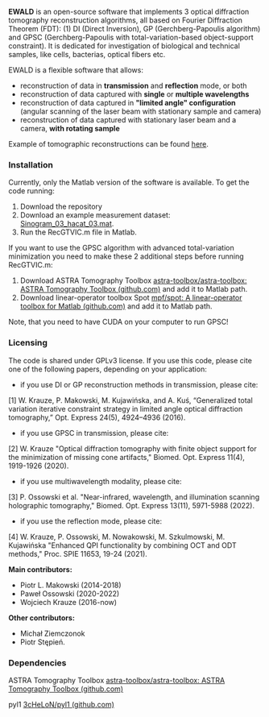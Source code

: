 **EWALD** is an open-source software that implements 3 optical diffraction tomography reconstruction algorithms, all based on Fourier Diffraction Theorem (FDT): (1) DI (Direct Inversion), GP (Gerchberg-Papoulis algorithm) and GPSC (Gerchberg-Papoulis with total-variation-based object-support constraint). It is dedicated for investigation of biological and technical samples, like cells, bacterias, optical fibers etc.

EWALD is a flexible software that allows:
- reconstruction of data in **transmission** and **reflection** mode, or both
- reconstruction of data captured with **single** or **multiple wavelengths**
- reconstruction of data captured in **"limited angle" configuration** (angular scanning of the laser beam with stationary sample and camera)
- reconstruction of data captured with stationary laser beam and a camera, **with rotating sample**

Example of tomographic reconstructions can be found [here](https://biophase.pl/ewald/).

### Installation

Currently, only the Matlab version of the software is available. To get the code running:
1. Download the repository
2. Download an example measurement dataset: [Sinogram_03_hacat_03.mat](https://gofile.me/57tEO/NnMXyJmcA).
3. Run the RecGTVIC.m file in Matlab.

If you want to use the GPSC algorithm with advanced total-variation minimization you need to make these 2 additional steps before running RecGTVIC.m:
1. Download ASTRA Tomography Toolbox [astra-toolbox/astra-toolbox: ASTRA Tomography Toolbox (github.com)](https://github.com/astra-toolbox/astra-toolbox) and add it to Matlab path.
2. Download linear-operator toolbox Spot [mpf/spot: A linear-operator toolbox for Matlab (github.com)](https://github.com/mpf/spot) and add it to Matlab path.

Note, that you need to have CUDA on your computer to run GPSC!

### Licensing

The code is shared under GPLv3 license. If you use this code, please cite one of the following papers, depending on your application:

- if you use DI or GP reconstruction methods in transmission, please cite:

[1] W. Krauze, P. Makowski, M. Kujawińska, and A. Kuś, “Generalized total variation iterative constraint strategy in limited angle optical diffraction tomography,” Opt. Express 24(5), 4924–4936 (2016).

- if you use GPSC in transmission, please cite:

[2] W. Krauze "Optical diffraction tomography with finite object support for the minimization of missing cone artifacts," Biomed. Opt. Express 11(4), 1919-1926 (2020).

- if you use multiwavelength modality, please cite:

[3] P. Ossowski et al. "Near-infrared, wavelength, and illumination scanning holographic tomography," Biomed. Opt. Express 13(11), 5971-5988 (2022).

- if you use the reflection mode, please cite:

[4] W. Krauze, P. Ossowski, M. Nowakowski, M. Szkulmowski, M. Kujawińska "Enhanced QPI functionality by combining OCT and ODT methods," Proc. SPIE 11653, 19-24 (2021).

**Main contributors:**
- Piotr L. Makowski (2014-2018)
- Paweł Ossowski (2020-2022)
- Wojciech Krauze (2016-now)

**Other contributors:** 
- Michał Ziemczonok 
- Piotr Stępień.

### Dependencies
ASTRA Tomography Toolbox [astra-toolbox/astra-toolbox: ASTRA Tomography Toolbox (github.com)](https://github.com/astra-toolbox/astra-toolbox)

pyl1 [3cHeLoN/pyl1 (github.com)](https://github.com/3cHeLoN/pyl1)
